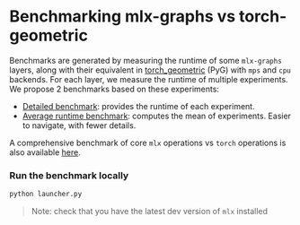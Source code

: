 # Benchmarking mlx-graphs vs torch-geometric

Benchmarks are generated by measuring the runtime of some `mlx-graphs` layers, along with their equivalent in [torch_geometric](https://github.com/pyg-team/pytorch_geometric) (PyG) with `mps` and `cpu` backends. For each layer, we measure the runtime of multiple experiments. We propose 2 benchmarks based on these experiments:

* [Detailed benchmark](results/average_benchmark.md): provides the runtime of each experiment.
* [Average runtime benchmark](results/detailed_benchmark.md): computes the mean of experiments. Easier to navigate, with fewer details.

A comprehensive benchmark of core `mlx` operations vs `torch` operations is also available [here]((https://github.com/TristanBilot/mlx-benchmark)).


### Run the benchmark locally

```python
python launcher.py
```
> Note: check that you have the latest dev version of `mlx` installed
